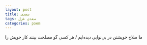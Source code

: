 ```yaml
---
layout: post
title: سعدی
tags: سعدی غزل
categories: poem
---
```


ما صلاح خویشتن در بی‌نوایی دیده‌ایم / هر کسی گو مصلحت بینند کار خویش را
